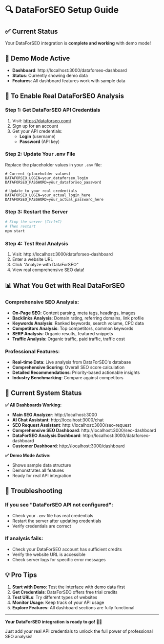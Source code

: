 # 🔍 DataForSEO Setup Guide

## ✅ **Current Status**
Your DataForSEO integration is **complete and working** with demo mode! 

## 🎯 **Demo Mode Active**
- **Dashboard**: http://localhost:3000/dataforseo-dashboard
- **Status**: Currently showing demo data
- **Features**: All dashboard features work with sample data

## 🚀 **To Enable Real DataForSEO Analysis**

### **Step 1: Get DataForSEO API Credentials**
1. Visit: https://dataforseo.com/
2. Sign up for an account
3. Get your API credentials:
   - **Login** (username)
   - **Password** (API key)

### **Step 2: Update Your .env File**
Replace the placeholder values in your `.env` file:

```env
# Current (placeholder values)
DATAFORSEO_LOGIN=your_dataforseo_login
DATAFORSEO_PASSWORD=your_dataforseo_password

# Update to your real credentials
DATAFORSEO_LOGIN=your_actual_login_here
DATAFORSEO_PASSWORD=your_actual_password_here
```

### **Step 3: Restart the Server**
```bash
# Stop the server (Ctrl+C)
# Then restart
npm start
```

### **Step 4: Test Real Analysis**
1. Visit: http://localhost:3000/dataforseo-dashboard
2. Enter a website URL
3. Click "Analyze with DataForSEO"
4. View real comprehensive SEO data!

## 📊 **What You Get with Real DataForSEO**

### **Comprehensive SEO Analysis:**
- **On-Page SEO**: Content parsing, meta tags, headings, images
- **Backlinks Analysis**: Domain rating, referring domains, link profile
- **Keywords Analysis**: Ranked keywords, search volume, CPC data
- **Competitors Analysis**: Top competitors, common keywords
- **SERP Analysis**: Organic results, featured snippets
- **Traffic Analysis**: Organic traffic, paid traffic, traffic cost

### **Professional Features:**
- **Real-time Data**: Live analysis from DataForSEO's database
- **Comprehensive Scoring**: Overall SEO score calculation
- **Detailed Recommendations**: Priority-based actionable insights
- **Industry Benchmarking**: Compare against competitors

## 🎉 **Current System Status**

**✅ All Dashboards Working:**
- **Main SEO Analyzer**: http://localhost:3000
- **AI Chat Assistant**: http://localhost:3000/chat
- **SEO Request Assistant**: http://localhost:3000/seo-request
- **Comprehensive SEO Dashboard**: http://localhost:3000/seo-dashboard
- **DataForSEO Analysis Dashboard**: http://localhost:3000/dataforseo-dashboard
- **Customer Dashboard**: http://localhost:3000/dashboard

**✅ Demo Mode Active:**
- Shows sample data structure
- Demonstrates all features
- Ready for real API integration

## 🔧 **Troubleshooting**

### **If you see "DataForSEO API not configured":**
- Check your `.env` file has real credentials
- Restart the server after updating credentials
- Verify credentials are correct

### **If analysis fails:**
- Check your DataForSEO account has sufficient credits
- Verify the website URL is accessible
- Check server logs for specific error messages

## 💡 **Pro Tips**

1. **Start with Demo**: Test the interface with demo data first
2. **Get Credentials**: DataForSEO offers free trial credits
3. **Test URLs**: Try different types of websites
4. **Monitor Usage**: Keep track of your API usage
5. **Explore Features**: All dashboard sections are fully functional

---

**Your DataForSEO integration is ready to go!** 🎉✨

Just add your real API credentials to unlock the full power of professional SEO analysis!






